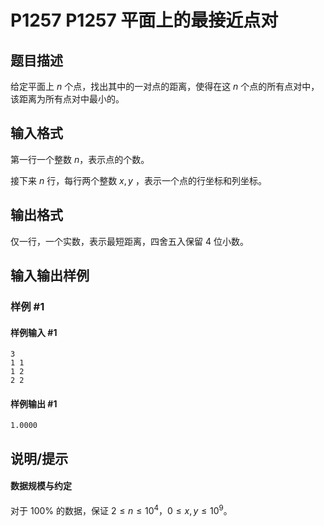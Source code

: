# P1257 P1257 平面上的最接近点对

## 题目描述

给定平面上 $n$ 个点，找出其中的一对点的距离，使得在这 $n$ 个点的所有点对中，该距离为所有点对中最小的。

## 输入格式

第一行一个整数 $n$，表示点的个数。

接下来 $n$ 行，每行两个整数 $x,y$ ，表示一个点的行坐标和列坐标。

## 输出格式

仅一行，一个实数，表示最短距离，四舍五入保留 $4$ 位小数。

## 输入输出样例

### 样例 #1

#### 样例输入 #1

```
3
1 1
1 2
2 2
```

#### 样例输出 #1

```
1.0000
```

## 说明/提示

#### 数据规模与约定

对于 $100\%$ 的数据，保证 $2 \leq n \leq 10^4$，$0 \leq x, y \leq 10^9$。
